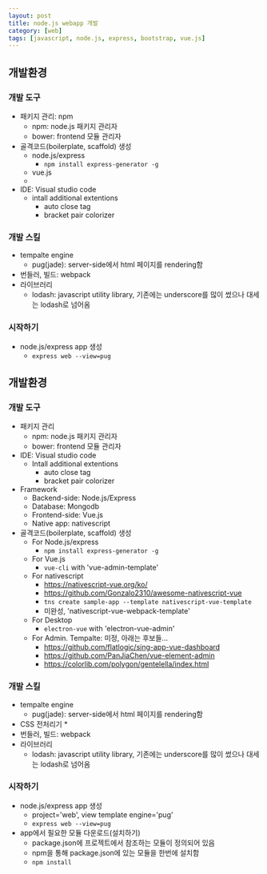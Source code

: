 ```yaml
---
layout: post
title: node.js webapp 개발
category: [web]
tags: [javascript, node.js, express, bootstrap, vue.js]
---
```

## 개발환경
### 개발 도구
* 패키지 관리: npm
   * npm: node.js 패키지 관리자
   * bower: frontend 모듈 관리자
* 골격코드(boilerplate, scaffold) 생성
   * node.js/express
      * `npm install express-generator -g`
   * vue.js
   * 
* IDE: Visual studio code
   * intall additional extentions
      * auto close tag
      * bracket pair colorizer

### 개발 스킬
* tempalte engine
   * pug(jade): server-side에서 html 페이지를 rendering함
* 번들러, 빌드: webpack
* 라이브러리
   * lodash: javascript utility library, 기존에는 underscore를 많이 썼으나 대세는 lodash로 넘어옴

### 시작하기
* node.js/express app 생성
   * `express web --view=pug`


## 개발환경
### 개발 도구
* 패키지 관리
   * npm: node.js 패키지 관리자
   * bower: frontend 모듈 관리자
* IDE: Visual studio code
   * Intall additional extentions
      * auto close tag
      * bracket pair colorizer
* Framework
   * Backend-side: Node.js/Express
   * Database: Mongodb
   * Frontend-side: Vue.js
   * Native app: nativescript
* 골격코드(boilerplate, scaffold) 생성
   * For Node.js/express
      * `npm install express-generator -g`
   * For Vue.js
      * `vue-cli` with 'vue-admin-template'
   * For nativescript
      * https://nativescript-vue.org/ko/
      * https://github.com/Gonzalo2310/awesome-nativescript-vue
      * `tns create sample-app --template nativescript-vue-template`
      * 미완성, 'nativescript-vue-webpack-template'
   * For Desktop
      * `electron-vue` with 'electron-vue-admin'
   * For Admin. Tempalte: 미정, 아래는 후보들...
      * https://github.com/flatlogic/sing-app-vue-dashboard
      * https://github.com/PanJiaChen/vue-element-admin
      * https://colorlib.com/polygon/gentelella/index.html

### 개발 스킬
* tempalte engine
   * pug(jade): server-side에서 html 페이지를 rendering함
* CSS 전처리기
   * 
* 번들러, 빌드: webpack
* 라이브러리
   * lodash: javascript utility library, 기존에는 underscore를 많이 썼으나 대세는 lodash로 넘어옴

### 시작하기
* node.js/express app 생성
   * project='web', view template engine='pug'
   * `express web --view=pug`
* app에서 필요한 모듈 다운로드(설치하기)
   * package.json에 프로젝트에서 참조하는 모듈이 정의되어 있음
   * npm을 통해 package.json에 있는 모듈을 한번에 설치함
   * `npm install`
